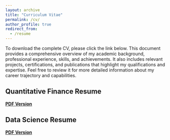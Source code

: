 ```yaml
---
layout: archive
title: "Curriculum Vitae"
permalink: /cv/
author_profile: true
redirect_from:
  - /resume
---
```


To download the complete CV, please click the link below. This document provides a comprehensive overview of my academic background, professional experience, skills, and achievements. It also includes relevant projects, certifications, and publications that highlight my qualifications and expertise. Feel free to review it for more detailed information about my career trajectory and capabilities.


## Quantitative Finance Resume

[**PDF Version**](/files/Resume.pdf)

## Data Science Resume

[**PDF Version**](/files/Research_resume.pdf)

<!-- **EDUCATION**

**B.Tech in Artificial Intelligence and Data Science, IIT, Jodhpur** | Nov 2020 – May 2024 | 3.1 GPA

JEE Advanced: 107; JEE Mains: 99.52 %ile (4357); XII Boards: 91(P) 95(C) 84(M) 98(CS) 84(E); X Boards: 10 CGPA

**HONORS**

- Qualified for 2016, 2017 and 2018 **RMO** – Top 5% in KVS region in **PRMO.**
- Obtained 38 out of 102 in **RMO-2018**. Cutoff for KVS being 44.
- **National Talent Search Examination** **2016**: Ranked in top 20% in region.
- **Indian Institute of Technology Joint Entrance Examinations(IIT JEE)**: Ranked in t**op 0.5%** in JEE Main and top 2.5% in the JEE Advanced, with exceptional scores in Physics and Mathematics, 2020
- **International Quant Championship 2023**: Ranked 497 out of 29,076 (Top 2%) with an IS Score of 10340 in 3 days.
- **World Quant Challenge**: Progressed from Bronze to Silver to Gold in 55 days, qualifying as a Research Consultant with 17 alphas.

### **PUBLICATIONS**

**IdProv: Identity-Based Provenance for Synthetic Image Generation (Student Abstract)** | Proceedings of the AAAI Conference on Artificial Intelligence, 37(13), 16164-16165| Peer-reviewed Conference | Gaurav Sangwan, Harshil Bhatia, Jaisidh Singh, Aparna Bharti, Richa Singh, Mayank Vatsa

**HAVIT: An Efficient Hardware-Accelerator for Vision Transformer with Informative Patch Selection Techniques** | Communicated to A-level Peer-reviewed Journal | Aradhya Patel, Anadi Goyal, Gaurav Sangwan, Palash Das

**Bio-inspired Vision Security with SIFT and Symbolic AI** | Communicated to ‘A+’ level peer-reviewed conference | Gaurav Sangwan, Anadi Goyal, Palashdas

**PROFESSIONAL EXPERIENCE**

**Research Consultant, World Quant Brain** | June 2023 – Present | Remote

- Implemented cross-sectional, seasonal-momentum strategies in US and CHN with 2.83 Sharpe ratio, 16.34% returns, and 34.06% turnover.
- Utilized advanced platform features: extended simulations, data visualizations, multi-simulation, SuperAlphas and Python API integration. Compensated based on algorithm quality.
- Engaged in mentorship under Stanislav Prokopyev (VP Brain Researcher).

**Software Engineer, Scale AI** | February 2024 – Present | Part-Time Remote

- Enhanced AI large-language models for data tasks through partnerships, improving performance and accuracy.
- Collaborated on code optimization and test cases for robust AI algorithms.
- Provided human feedback on LLM outputs to improve model performance and accuracy.
- Translated complex data problems into clear summaries for non-technical stakeholders, facilitating understanding of AI technology.

**PERSONAL QUANT PROJECT**

**Statistical Arbitrage in Cryptocurrencies**

- Researched a cross-sectional, long-short seasonal-momentum strategy in crypto with a back tested Sharpe of 0.8 and an information ratio of 0.7 after accounting for fees, commissions and expected slippage. Researched a reversal strategy based on "group-pairs" and residual returns from a multivariate regression
- Combined all of the strategies based on their volatilises to generate a combined strategy with a back tested SR of 1.6+ and IR of 0.9.

**Deep Learning Statistical Arbitrage([**Link**](https://arxiv.org/pdf/2106.04028.pdf))**

- Replicated and applied a statistical arbitrage framework to cryptocurrency markets, leveraging residual portfolios from conditional latent asset pricing factors to construct arbitrage portfolios. Implemented optimal trading policies based on these signals, achieving steadily high out-of-sample mean returns of 8.2% and Sharpe ratios exceeding 1.5, and lowered the transaction costs by 17%.

**SKILLS** : Python (Pandas/NumPy/PyTorch/Tensorflow), C++, R, MATLAB, Java (basics/distributed), Econometrics, Regression analysis, Quantitative Trading, Discretionary Trading, Statistical Modeling, Mathematical Modeling, Academic Writing.

**CERTIFICATES**

- NVIDIA DLI – Fundamentals of Accelerated Computing with CUDA C/C++ – Licensed January 22,2022 – ([Link](https://courses.nvidia.com/certificates/a7cf3900117f4c8184075c92d5018b67/))
- Forage – JPMorgan Chase & Co. - Quantitative Research Job Simulation – Licensed December 16, 2023 - ([Link](https://forage-uploads-prod.s3.amazonaws.com/completion-certificates/J.P.%20Morgan/bWqaecPDbYAwSDqJy_JPMorgan%20Chase%20&%20Co._ctejJSfrjEGZwjowy_1702729949718_completion_certificate.pdf)) -->
